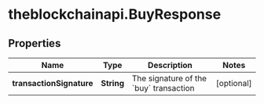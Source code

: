 # theblockchainapi.BuyResponse

## Properties

Name | Type | Description | Notes
------------ | ------------- | ------------- | -------------
**transactionSignature** | **String** | The signature of the &#x60;buy&#x60; transaction  | [optional] 


